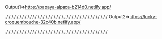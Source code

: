 Output1=>https://papaya-alpaca-b214d0.netlify.app/

./././././././././././././././././././././././././././././././././././././././
Output2=>https://lucky-croquembouche-32c40b.netlify.app/

./././././././././././././././././././././././././././././././././././././././
